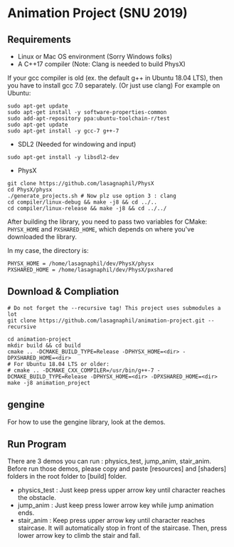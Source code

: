 # Animation Project (SNU 2019)

## Requirements

- Linux or Mac OS environment (Sorry Windows folks)
- A C++17 compiler (Note: Clang is needed to build PhysX)

If your gcc compiler is old (ex. the default g++ in Ubuntu 18.04 LTS), then you have to install gcc 7.0 separately. (Or just use clang) For example on Ubuntu:

```
sudo apt-get update
sudo apt-get install -y software-properties-common
sudo add-apt-repository ppa:ubuntu-toolchain-r/test
sudo apt-get update
sudo apt-get install -y gcc-7 g++-7
```

- SDL2 (Needed for windowing and input)
```
sudo apt-get install -y libsdl2-dev
```

- PhysX

```
git clone https://github.com/lasagnaphil/PhysX
cd PhysX/physx
./generate_projects.sh # Now plz use option 3 : clang
cd compiler/linux-debug && make -j8 && cd ../..
cd compiler/linux-release && make -j8 && cd ../../
```

After building the library, you need to pass two variables for CMake: `PHYSX_HOME` and `PXSHARED_HOME`,
which depends on where you've downloaded the library.

In my case, the directory is:

```
PHYSX_HOME = /home/lasagnaphil/dev/PhysX/physx
PXSHARED_HOME = /home/lasagnaphil/dev/PhysX/pxshared
```

## Download & Compliation

```
# Do not forget the --recursive tag! This project uses submodules a lot
git clone https://github.com/lasagnaphil/animation-project.git --recursive

cd animation-project
mkdir build && cd build
cmake .. -DCMAKE_BUILD_TYPE=Release -DPHYSX_HOME=<dir> -DPXSHARED_HOME=<dir>
# For Ubuntu 18.04 LTS or older:
# cmake .. -DCMAKE_CXX_COMPILER=/usr/bin/g++-7 -DCMAKE_BUILD_TYPE=Release -DPHYSX_HOME=<dir> -DPXSHARED_HOME=<dir>
make -j8 animation_project
```

## gengine

For how to use the gengine library, look at the demos.

## Run Program

There are 3 demos you can run : physics_test, jump_anim, stair_anim.
Before run those demos, please copy and paste [resources] and [shaders] folders in the root folder to [build] folder.

- physics_test : Just keep press upper arrow key until character reaches the obstacle.
- jump_anim : Just keep press lower arrow key while jump animation ends.
- stair_anim : Keep press upper arrow key until character reaches staircase. It will automatically stop in front of the staircase. Then, press lower arrow key to climb the stair and fall.
